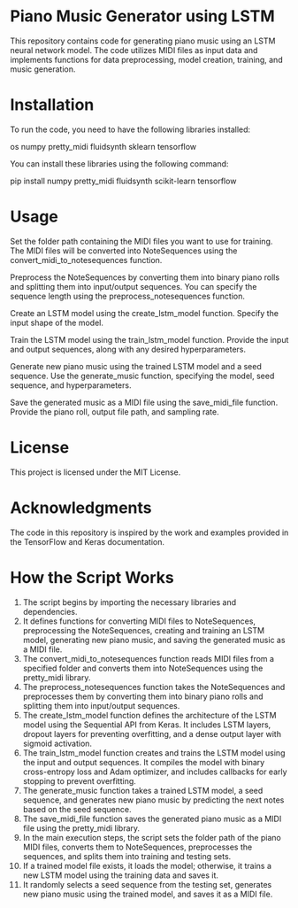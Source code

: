 # Piano Music Generator using LSTM
This repository contains code for generating piano music using an LSTM neural network model. The code utilizes MIDI files as input data and implements functions for data preprocessing, model creation, training, and music generation.

# Installation
To run the code, you need to have the following libraries installed:

os
numpy
pretty_midi
fluidsynth
sklearn
tensorflow

You can install these libraries using the following command:

pip install numpy pretty_midi fluidsynth scikit-learn tensorflow

# Usage
Set the folder path containing the MIDI files you want to use for training. The MIDI files will be converted into NoteSequences using the convert_midi_to_notesequences function.

Preprocess the NoteSequences by converting them into binary piano rolls and splitting them into input/output sequences. You can specify the sequence length using the preprocess_notesequences function.

Create an LSTM model using the create_lstm_model function. Specify the input shape of the model.

Train the LSTM model using the train_lstm_model function. Provide the input and output sequences, along with any desired hyperparameters.

Generate new piano music using the trained LSTM model and a seed sequence. Use the generate_music function, specifying the model, seed sequence, and hyperparameters.

Save the generated music as a MIDI file using the save_midi_file function. Provide the piano roll, output file path, and sampling rate.

# License
This project is licensed under the MIT License.

# Acknowledgments
The code in this repository is inspired by the work and examples provided in the TensorFlow and Keras documentation.

# How the Script Works

1. The script begins by importing the necessary libraries and dependencies.
2. It defines functions for converting MIDI files to NoteSequences, preprocessing the NoteSequences, creating and training an LSTM model, generating new piano music, and saving the generated music as a MIDI file.
3. The convert_midi_to_notesequences function reads MIDI files from a specified folder and converts them into NoteSequences using the pretty_midi library.
4. The preprocess_notesequences function takes the NoteSequences and preprocesses them by converting them into binary piano rolls and splitting them into input/output sequences.
5. The create_lstm_model function defines the architecture of the LSTM model using the Sequential API from Keras. It includes LSTM layers, dropout layers for preventing overfitting, and a dense output layer with sigmoid activation.
6. The train_lstm_model function creates and trains the LSTM model using the input and output sequences. It compiles the model with binary cross-entropy loss and Adam optimizer, and includes callbacks for early stopping to prevent overfitting.
7. The generate_music function takes a trained LSTM model, a seed sequence, and generates new piano music by predicting the next notes based on the seed sequence.
8. The save_midi_file function saves the generated piano music as a MIDI file using the pretty_midi library.
9. In the main execution steps, the script sets the folder path of the piano MIDI files, converts them to NoteSequences, preprocesses the sequences, and splits them into training and testing sets.
10. If a trained model file exists, it loads the model; otherwise, it trains a new LSTM model using the training data and saves it.
11. It randomly selects a seed sequence from the testing set, generates new piano music using the trained model, and saves it as a MIDI file.
